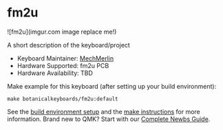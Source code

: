 # fm2u

![fm2u](imgur.com image replace me!)

A short description of the keyboard/project

* Keyboard Maintainer: [MechMerlin](https://github.com/mechmerlin)
* Hardware Supported: fm2u PCB
* Hardware Availability: TBD

Make example for this keyboard (after setting up your build environment):

    make botanicalkeyboards/fm2u:default

See the [build environment setup](https://docs.qmk.fm/#/getting_started_build_tools) and the [make instructions](https://docs.qmk.fm/#/getting_started_make_guide) for more information. Brand new to QMK? Start with our [Complete Newbs Guide](https://docs.qmk.fm/#/newbs).
